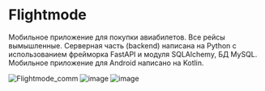 # Flightmode
Мобильное приложение для покупки авиабилетов. Все рейсы вымышленные. Серверная часть (backend) написана на Python с использованием фрейморка FastAPI и модуля SQLAlchemy, БД MySQL. Мобильное приложение для Android написано на Kotlin.

![Flightmode_comm](https://github.com/axelblatt/flightmode/assets/84366597/3829e8b9-bc0d-4940-bfc0-cf8e42f8615d)
![image](https://github.com/axelblatt/flightmode/assets/84366597/e8d1f5b0-8e9d-4029-ba1e-21b44eca9230)
![image](https://github.com/axelblatt/flightmode/assets/84366597/8c53e691-931b-4ad7-a48a-ab7778257779)

